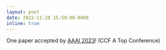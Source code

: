 ```yaml
---
layout: post
date: 2022-11-20 15:59:00-0400
inline: true
---
```


One paper accepted by [AAAI 2023](https://aaai.org/Conferences/AAAI-23/)! (CCF A Top Conference)
